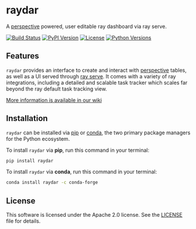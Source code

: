 <!--
<a href="https://github.com/point72/raydar">
  <img src="https://github.com/point72/raydar/raw/main/docs/img/logo.png?raw=true" alt="raydar" width="400"></a>
</a>
<br/>
<br/>
-->

# raydar

A [perspective](https://perspective.finos.org/) powered, user editable ray dashboard via ray serve.

[![Build Status](https://github.com/Point72/raydar/actions/workflows/build.yml/badge.svg?branch=main&event=push)](https://github.com/Point72/raydar/actions/workflows/build.yml)
[![PyPI Version](https://img.shields.io/pypi/v/raydar.svg)](https://pypi.python.org/pypi/raydar)
[![License](https://img.shields.io/pypi/l/raydar.svg)](https://github.com/Point72/raydar/blob/main/LICENSE)
[![Python Versions](https://img.shields.io/badge/python-3.8_%7C_3.9_%7C_3.10_%7C_3.11_&7C3.12-blue)](https://github.com/Point72/raydar/blob/main/pyproject.toml)

## Features

`raydar` provides an interface to create and interact with [perspective](https://github.com/finos/perspective) tables, as well as a UI served through [ray serve](https://docs.ray.io/en/latest/serve/index.html). It comes with a variety of ray integrations, including a detailed and scalable task tracker which scales far beyond the ray default task tracking view.

[More information is available in our wiki](https://github.com/Point72/raydar/wiki)

## Installation

`raydar` can be installed via [pip](https://pip.pypa.io) or [conda](https://docs.conda.io/en/latest/), the two primary package managers for the Python ecosystem.

To install `raydar` via **pip**, run this command in your terminal:

```bash
pip install raydar
```

To install `raydar` via **conda**, run this command in your terminal:

```bash
conda install raydar -c conda-forge
```

## License

This software is licensed under the Apache 2.0 license. See the [LICENSE](LICENSE) file for details.
